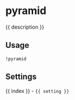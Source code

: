 # pyramid

<script setup>
import { settings as s } from "../../settings/pyramid.js"
const { description, ...settings } = s

const emote = '<img src="https://static-cdn.jtvnw.net/emoticons/v2/emotesv2_447df256f3b1412b9fa0dfd3e9b6d84c/default/dark/1.0">'
</script>

{{ description }}

## Usage

<!-- Input: `!pyramid 🚀` -->

<div style="display: flex; align-items: baseline;"> <code style="display: flex; align-items: center;">!pyramid&nbsp<span v-html="emote"/></code> </div>


><template v-for="(n, index) in 5"><div style="display: flex; justify-content: center;"><span v-for="n in index + 1" v-html="emote"/></div></template>


## Settings
<div v-for="(setting, index) in settings">
{{ index }} - <code>{{ setting }}</code>
</div>

